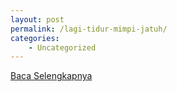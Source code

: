```yaml
---
layout: post
permalink: /lagi-tidur-mimpi-jatuh/
categories:
    - Uncategorized
---
```


[Baca Selengkapnya](/06)